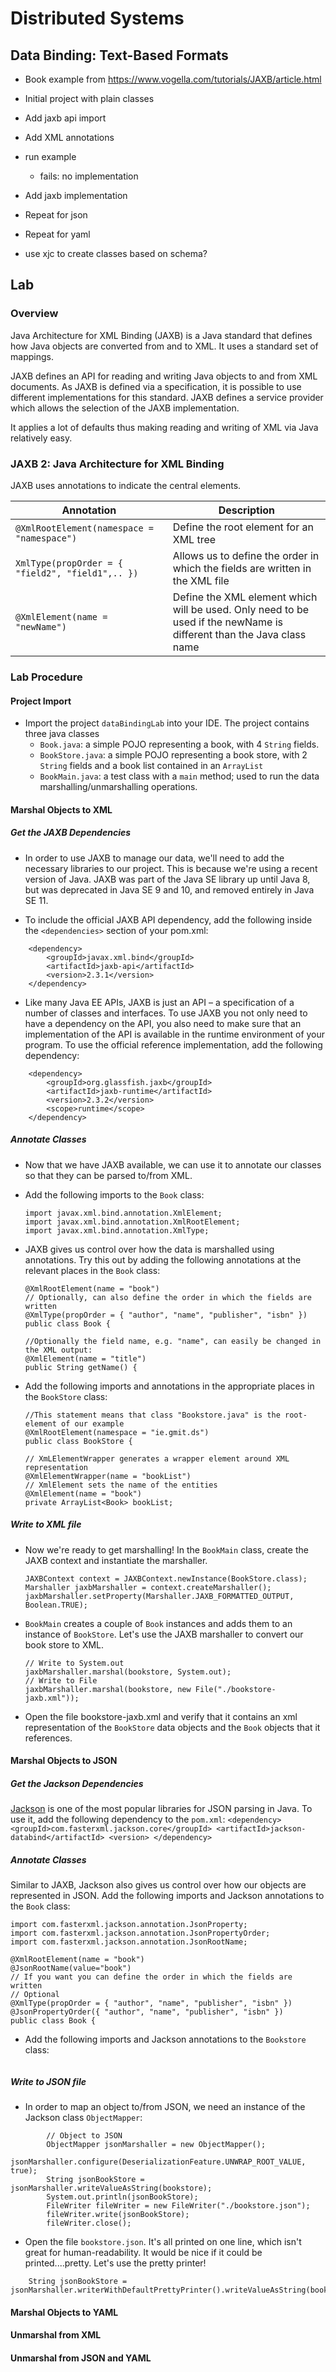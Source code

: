 # Distributed Systems
## Data Binding: Text-Based Formats
- Book example from https://www.vogella.com/tutorials/JAXB/article.html

- Initial project with plain classes
- Add jaxb api import
- Add XML annotations
- run example
    - fails: no implementation
- Add jaxb implementation

- Repeat for json
- Repeat for yaml
- use xjc to create classes based on schema?

## Lab
### Overview
Java Architecture for XML Binding (JAXB) is a Java standard that defines how Java objects are converted from and to XML. It uses a standard set of mappings.

JAXB defines an API for reading and writing Java objects to and from XML documents.
As JAXB is defined via a specification, it is possible to use different implementations for this standard. JAXB defines a service provider which allows the selection of the JAXB implementation.

It applies a lot of defaults thus making reading and writing of XML via Java relatively easy.

### JAXB 2: Java Architecture for XML Binding
JAXB uses annotations to indicate the central elements.


| Annotation | Description |
| --------- | ---------- |
| ``@XmlRootElement(namespace = "namespace")``  |  Define the root element for an XML tree |
| `XmlType(propOrder = { "field2", "field1",.. })`  |  Allows us to define the order in which the fields are written in the XML file |
| `@XmlElement(name = "newName")`  |  Define the XML element which will be used. Only need to be used if the newName is different than the Java class name |

### Lab Procedure
#### Project Import
- Import the project `dataBindingLab` into your IDE.
The project contains three java classes
    - `Book.java`: a simple POJO representing a book, with 4 `String` fields.
    - `BookStore.java`: a simple POJO representing a book store, with 2 `String` fields and a book list contained in an `ArrayList`
    - `BookMain.java`: a test class with a `main` method; used to run the data marshalling/unmarshalling operations.

#### Marshal Objects to XML
##### Get the JAXB Dependencies
- In order to use JAXB to manage our data, we'll need to add the necessary libraries to our project. This is because we're using a recent version of Java. JAXB was part of the Java SE library up until Java 8, but was deprecated in Java SE 9 and 10, and removed entirely in Java SE 11.

- To include the official JAXB API dependency, add the following inside the `<dependencies>` section of your pom.xml:
```
    <dependency>
        <groupId>javax.xml.bind</groupId>
        <artifactId>jaxb-api</artifactId>
        <version>2.3.1</version>
    </dependency>
```
- Like many Java EE APIs, JAXB is just an API – a specification of a number of classes and interfaces. To use JAXB you not only need to have a dependency on the API, you also need to make sure that an implementation of the API is available in the runtime environment of your program. To use the official reference implementation, add the following dependency:
```
    <dependency>
        <groupId>org.glassfish.jaxb</groupId>
        <artifactId>jaxb-runtime</artifactId>
        <version>2.3.2</version>
        <scope>runtime</scope>
    </dependency>
```
##### Annotate Classes
- Now that we have JAXB available, we can use it to annotate our classes so that they can be parsed to/from XML.
- Add the following imports to the `Book` class:
    ```
    import javax.xml.bind.annotation.XmlElement;
    import javax.xml.bind.annotation.XmlRootElement;
    import javax.xml.bind.annotation.XmlType;
    ```
- JAXB gives us control over how the data is marshalled using annotations. Try this out by adding the following annotations at the relevant places in the `Book` class:    
    ```
    @XmlRootElement(name = "book")
    // Optionally, can also define the order in which the fields are written
    @XmlType(propOrder = { "author", "name", "publisher", "isbn" })
    public class Book {
    ```

    ```
    //Optionally the field name, e.g. "name", can easily be changed in the XML output:
    @XmlElement(name = "title")
    public String getName() {
    ```
- Add the following imports and annotations in the appropriate places in the `BookStore` class:
    ```
    //This statement means that class "Bookstore.java" is the root-element of our example
    @XmlRootElement(namespace = "ie.gmit.ds")
    public class BookStore {
    ```
    ```
    // XmLElementWrapper generates a wrapper element around XML representation
    @XmlElementWrapper(name = "bookList")
    // XmlElement sets the name of the entities
    @XmlElement(name = "book")
    private ArrayList<Book> bookList;
    ```
##### Write to XML file
- Now we're ready to get marshalling! In the `BookMain` class, create the JAXB context and instantiate the marshaller.
    ```
    JAXBContext context = JAXBContext.newInstance(BookStore.class);
    Marshaller jaxbMarshaller = context.createMarshaller();
    jaxbMarshaller.setProperty(Marshaller.JAXB_FORMATTED_OUTPUT, Boolean.TRUE);
    ```
- `BookMain` creates a couple of `Book` instances and adds them to an instance of `BookStore`. Let's use the JAXB marshaller to convert our book store to XML.
    ```
    // Write to System.out
    jaxbMarshaller.marshal(bookstore, System.out);
    // Write to File
    jaxbMarshaller.marshal(bookstore, new File("./bookstore-jaxb.xml"));
    ```
- Open the file bookstore-jaxb.xml and verify that it contains an xml representation of the `BookStore` data objects and the `Book` objects that it references.

#### Marshal Objects to JSON
##### Get the Jackson Dependencies
[Jackson](https://github.com/FasterXML/jackson) is one of the most popular libraries for JSON parsing in Java. To use it, add the following dependency to the `pom.xml`:
    ```
    <dependency>
        <groupId>com.fasterxml.jackson.core</groupId>
        <artifactId>jackson-databind</artifactId>
        <version>
    </dependency>    
    ```
##### Annotate Classes
Similar to JAXB, Jackson also gives us control over how our objects are represented in JSON. Add the following imports and Jackson annotations to the `Book` class:
```
import com.fasterxml.jackson.annotation.JsonProperty;
import com.fasterxml.jackson.annotation.JsonPropertyOrder;
import com.fasterxml.jackson.annotation.JsonRootName;
```

```
@XmlRootElement(name = "book")
@JsonRootName(value="book")
// If you want you can define the order in which the fields are written
// Optional
@XmlType(propOrder = { "author", "name", "publisher", "isbn" })
@JsonPropertyOrder({ "author", "name", "publisher", "isbn" })
public class Book {

```
- Add the following imports and Jackson annotations to the `Bookstore` class:
```

``` 
##### Write to JSON file
- In order to map an object to/from JSON, we need an instance of the Jackson class `ObjectMapper`:
```
		// Object to JSON
		ObjectMapper jsonMarshaller = new ObjectMapper();
		jsonMarshaller.configure(DeserializationFeature.UNWRAP_ROOT_VALUE, true);
		String jsonBookStore = jsonMarshaller.writeValueAsString(bookstore);
		System.out.println(jsonBookStore);
		FileWriter fileWriter = new FileWriter("./bookstore.json");
		fileWriter.write(jsonBookStore);
		fileWriter.close();
```		 
- Open the file `bookstore.json`. It's all printed on one line, which isn't great for human-readability. It would be nice if it could be printed....pretty. Let's use the pretty printer!
```
    String jsonBookStore = jsonMarshaller.writerWithDefaultPrettyPrinter().writeValueAsString(bookstore);
```
#### Marshal Objects to YAML

#### Unmarshal from XML

#### Unmarshal from JSON and YAML